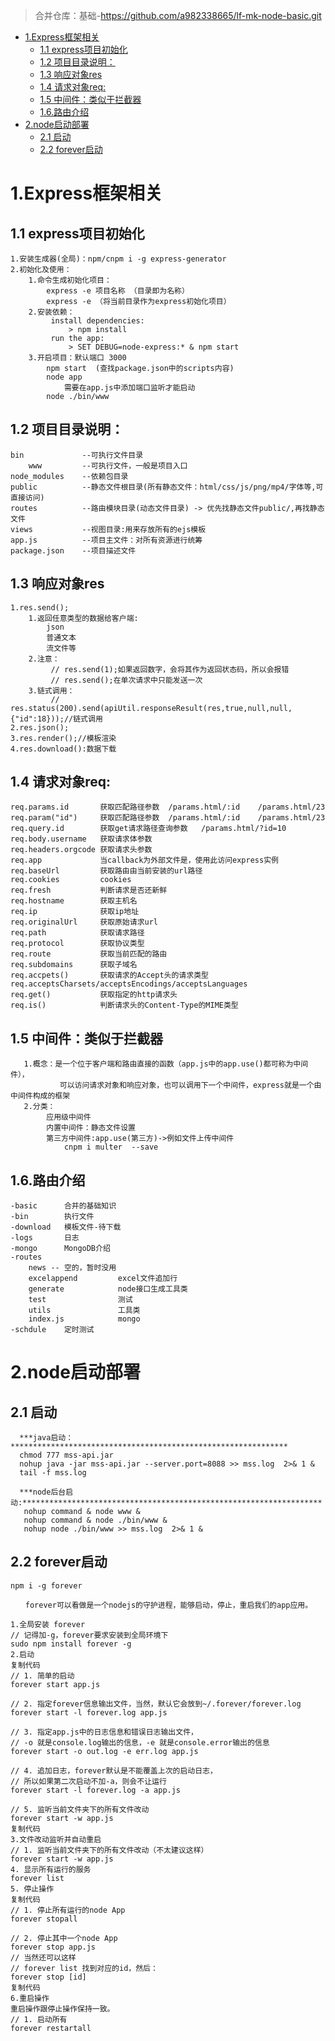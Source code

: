 
> 合并仓库：基础-https://github.com/a982338665/lf-mk-node-basic.git

* [1\.Express框架相关](#1express框架相关)
  * [1\.1 express项目初始化](#11-express项目初始化)
  * [1\.2 项目目录说明：](#12-项目目录说明)
  * [1\.3 响应对象res](#13-响应对象res)
  * [1\.4 请求对象req:](#14-请求对象req)
  * [1\.5 中间件：类似于拦截器](#15-中间件类似于拦截器)
  * [1\.6\.路由介绍](#16路由介绍)
* [2\.node启动部署](#2node启动部署)
  * [2\.1 启动](#21-启动)
  * [2\.2 forever启动](#22-forever启动)


# 1.Express框架相关

## 1.1 express项目初始化

    1.安装生成器(全局)：npm/cnpm i -g express-generator
    2.初始化及使用：
        1.命令生成初始化项目：
            express -e 项目名称 （目录即为名称）
            express -e （将当前目录作为express初始化项目）
        2.安装依赖：
             install dependencies:
                 > npm install
             run the app:
                 > SET DEBUG=node-express:* & npm start
        3.开启项目：默认端口 3000
            npm start  (查找package.json中的scripts内容)
            node app
                需要在app.js中添加端口监听才能启动
            node ./bin/www
        
## 1.2 项目目录说明：

    bin             --可执行文件目录
        www         --可执行文件，一般是项目入口
    node_modules    --依赖包目录
    public          --静态文件根目录(所有静态文件：html/css/js/png/mp4/字体等,可直接访问)
    routes          --路由模块目录(动态文件目录) -> 优先找静态文件public/,再找静态文件
    views           --视图目录:用来存放所有的ejs模板
    app.js          --项目主文件：对所有资源进行统筹
    package.json    --项目描述文件
    
## 1.3 响应对象res

    1.res.send();
        1.返回任意类型的数据给客户端:
            json
            普通文本
            流文件等
        2.注意：
             // res.send(1);如果返回数字，会将其作为返回状态码，所以会报错
             // res.send();在单次请求中只能发送一次
        3.链式调用：
             // res.status(200).send(apiUtil.responseResult(res,true,null,null,{"id":18}));//链式调用
    2.res.json();
    3.res.render();//模板渲染
    4.res.download():数据下载
    
## 1.4 请求对象req:

    req.params.id       获取匹配路径参数  /params.html/:id    /params.html/23
    req.param("id")     获取匹配路径参数  /params.html/:id    /params.html/23
    req.query.id        获取get请求路径查询参数   /params.html/?id=10
    req.body.username   获取请求体参数
    req.headers.orgcode 获取请求头参数
    req.app             当callback为外部文件是，使用此访问express实例
    req.baseUrl         获取路由由当前安装的url路径
    req.cookies         cookies
    req.fresh           判断请求是否还新鲜
    req.hostname        获取主机名
    req.ip              获取ip地址
    req.originalUrl     获取原始请求url
    req.path            获取请求路径
    req.protocol        获取协议类型
    req.route           获取当前匹配的路由
    req.subdomains      获取子域名
    req.accpets()       获取请求的Accept头的请求类型
    req.acceptsCharsets/acceptsEncodings/acceptsLanguages
    req.get()           获取指定的http请求头
    req.is()            判断请求头的Content-Type的MIME类型
    
## 1.5 中间件：类似于拦截器

       1.概念：是一个位于客户端和路由直接的函数（app.js中的app.use()都可称为中间件），
               可以访问请求对象和响应对象，也可以调用下一个中间件，express就是一个由中间件构成的框架 
       2.分类：
            应用级中间件
            内置中间件：静态文件设置
            第三方中间件:app.use(第三方)->例如文件上传中间件
                cnpm i multer  --save
           
## 1.6.路由介绍

    -basic      合并的基础知识
    -bin        执行文件
    -download   模板文件-待下载
    -logs       日志
    -mongo      MongoDB介绍
    -routes
        news -- 空的，暂时没用
        excelappend         excel文件追加行
        generate            node接口生成工具类
        test                测试
        utils               工具类     
        index.js            mongo      
    -schdule    定时测试

# 2.node启动部署

## 2.1 启动

      ***java启动：**************************************************************
      chmod 777 mss-api.jar 
      nohup java -jar mss-api.jar --server.port=8088 >> mss.log  2>& 1 &
      tail -f mss.log 
    
      ***node后台启动:*******************************************************************
       nohup command & node www & 
       nohup command & node ./bin/www & 
       nohup node ./bin/www >> mss.log  2>& 1 &

## 2.2 forever启动

    npm i -g forever
    
    　　forever可以看做是一个nodejs的守护进程，能够启动，停止，重启我们的app应用。
    
    1.全局安装 forever
    // 记得加-g，forever要求安装到全局环境下 
    sudo npm install forever -g
    2.启动
    复制代码
    // 1. 简单的启动 
    forever start app.js 
    
    // 2. 指定forever信息输出文件，当然，默认它会放到~/.forever/forever.log 
    forever start -l forever.log app.js 
    
    // 3. 指定app.js中的日志信息和错误日志输出文件， 
    // -o 就是console.log输出的信息，-e 就是console.error输出的信息 
    forever start -o out.log -e err.log app.js 
    
    // 4. 追加日志，forever默认是不能覆盖上次的启动日志， 
    // 所以如果第二次启动不加-a，则会不让运行 
    forever start -l forever.log -a app.js 
    
    // 5. 监听当前文件夹下的所有文件改动 
    forever start -w app.js 
    复制代码
    3.文件改动监听并自动重启
    // 1. 监听当前文件夹下的所有文件改动（不太建议这样） 
    forever start -w app.js 
    4. 显示所有运行的服务
    forever list 
    5. 停止操作
    复制代码
    // 1. 停止所有运行的node App 
    forever stopall 
    
    // 2. 停止其中一个node App 
    forever stop app.js 
    // 当然还可以这样 
    // forever list 找到对应的id，然后： 
    forever stop [id] 
    复制代码
    6.重启操作
    重启操作跟停止操作保持一致。
    // 1. 启动所有 
    forever restartall
